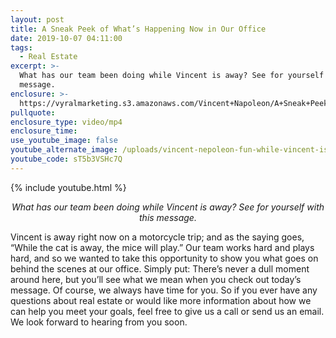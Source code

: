 ```yaml
---
layout: post
title: A Sneak Peek of What’s Happening Now in Our Office
date: 2019-10-07 04:11:00
tags:
  - Real Estate
excerpt: >-
  What has our team been doing while Vincent is away? See for yourself with this
  message.
enclosure: >-
  https://vyralmarketing.s3.amazonaws.com/Vincent+Napoleon/A+Sneak+Peek+of+Whats+Happening+Now+in+Our+Office.mp4
pullquote:
enclosure_type: video/mp4
enclosure_time:
use_youtube_image: false
youtube_alternate_image: /uploads/vincent-nepoleon-fun-while-vincent-is-away-youtube-1.jpg
youtube_code: sT5b3VSHc7Q
---
```


{% include youtube.html %}

<p style="text-align:center;"><em>What has our team been doing while Vincent is away? See for yourself with this message.</em></p>

Vincent is away right now on a motorcycle trip; and as the saying goes, “While the cat is away, the mice will play.” Our team works hard and plays hard, and so we wanted to take this opportunity to show you what goes on behind the scenes at our office. Simply put: There’s never a dull moment around here, but you’ll see what we mean when you check out today’s message. Of course, we always have time for you. So if you ever have any questions about real estate or would like more information about how we can help you meet your goals, feel free to give us a call or send us an email. We look forward to hearing from you soon.
